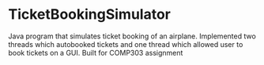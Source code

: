 # TicketBookingSimulator
Java program that simulates ticket booking of an airplane.
Implemented two threads which autobooked tickets and one thread which allowed user to book tickets on a GUI. 
Built for COMP303 assignment
